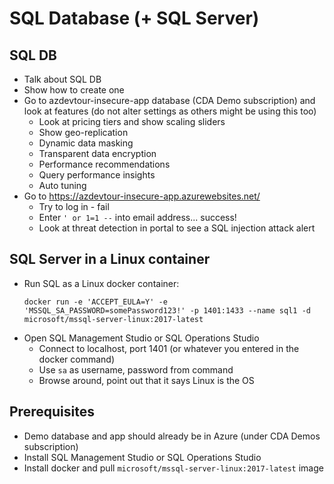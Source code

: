 # SQL Database (+ SQL Server)

## SQL DB

- Talk about SQL DB
- Show how to create one
- Go to azdevtour-insecure-app database (CDA Demo subscription) and look at features (do not alter settings as others might be using this too)
    - Look at pricing tiers and show scaling sliders
    - Show geo-replication
    - Dynamic data masking
    - Transparent data encryption
    - Performance recommendations
    - Query performance insights
    - Auto tuning
- Go to https://azdevtour-insecure-app.azurewebsites.net/
    - Try to log in - fail
    - Enter `' or 1=1 --` into email address... success!
    - Look at threat detection in portal to see a SQL injection attack alert
    
## SQL Server in a Linux container

- Run SQL as a Linux docker container:
    ```
    docker run -e 'ACCEPT_EULA=Y' -e 'MSSQL_SA_PASSWORD=somePassword123!' -p 1401:1433 --name sql1 -d microsoft/mssql-server-linux:2017-latest
    ```
- Open SQL Management Studio or SQL Operations Studio
    - Connect to localhost, port 1401 (or whatever you entered in the docker command)
    - Use `sa` as username, password from command
    - Browse around, point out that it says Linux is the OS
    
    
## Prerequisites

- Demo database and app should already be in Azure (under CDA Demos subscription)
- Install SQL Management Studio or SQL Operations Studio
- Install docker and pull `microsoft/mssql-server-linux:2017-latest` image
